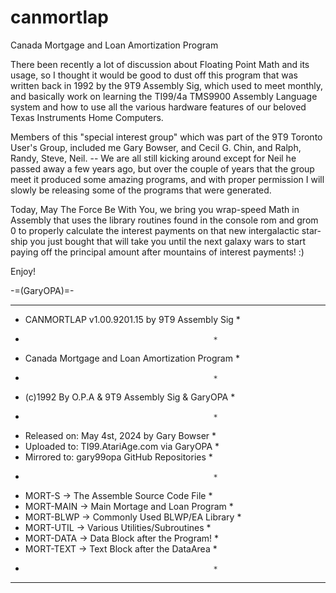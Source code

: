 # canmortlap
Canada Mortgage and Loan Amortization Program

There been recently a lot of discussion about Floating Point Math and its usage, so I thought it would be good to dust off this program that was written back in 1992 by the 9T9 Assembly Sig, which used to meet monthly, and basically work on learning the TI99/4a TMS9900 Assembly Language system and how to use all the various hardware features of our beloved Texas Instruments Home Computers.

Members of this "special interest group" which was part of the 9T9 Toronto User's Group, included me Gary Bowser, and Cecil G. Chin, and Ralph, Randy, Steve, Neil. -- We are all still kicking around except for Neil he passed away a few years ago, but over the couple of years that the group meet it produced some amazing programs, and with proper permission I will slowly be releasing some of the programs that were generated.

Today, May The Force Be With You, we bring you wrap-speed Math in Assembly that uses the library routines found in the console rom and grom 0 to properly calculate the interest payments on that new intergalactic star-ship you just bought that will take you until the next galaxy wars to start paying off the principal amount after mountains of interest payments! :)

Enjoy!

-=(GaryOPA)=-

*************************************************
* CANMORTLAP  v1.00.9201.15 by 9T9 Assembly Sig *
*                                               *
* Canada Mortgage and Loan Amortization Program *
*                                               *
* (c)1992 By O.P.A & 9T9 Assembly Sig & GaryOPA *
*                                               *
* Released on: May  4st, 2024 by Gary Bowser    *
* Uploaded to: TI99.AtariAge.com via GaryOPA    *
* Mirrored to: gary99opa GitHub Repositories    *
*                                               *
* MORT-S    -> The Assemble Source Code File    *
* MORT-MAIN -> Main Mortage and Loan Program    *
* MORT-BLWP -> Commonly Used BLWP/EA Library    *
* MORT-UTIL -> Various Utilities/Subroutines    *
* MORT-DATA -> Data Block after the Program!    *
* MORT-TEXT -> Text Block after the DataArea    *
*                                               *
*************************************************
